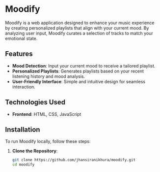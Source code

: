 # Moodify

Moodify is a web application designed to enhance your music experience by creating personalized playlists that align with your current mood. By analyzing user input, Moodify curates a selection of tracks to match your emotional state.

## Features

- **Mood Detection**: Input your current mood to receive a tailored playlist.
- **Personalized Playlists**: Generates playlists based on your recent listening history and mood analysis.
- **User-Friendly Interface**: Simple and intuitive design for seamless interaction.

## Technologies Used

- **Frontend**: HTML, CSS, JavaScript

## Installation

To run Moodify locally, follow these steps:

1. **Clone the Repository**:
   ```bash
   git clone https://github.com/jhansiranikhura/moodify.git
   cd moodify
